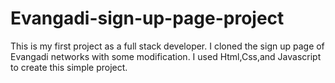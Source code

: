 # Evangadi-sign-up-page-project
This is my first project as a full stack developer. I cloned the sign up page of Evangadi networks with some modification.
I used Html,Css,and Javascript to create this simple project.
